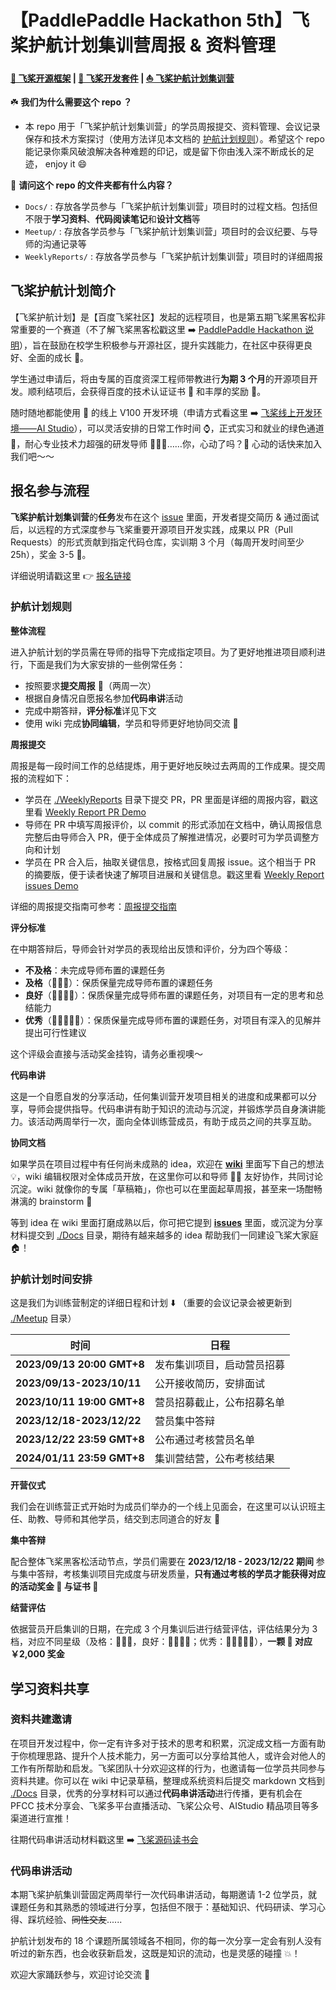 # 【PaddlePaddle Hackathon 5th】飞桨护航计划集训营周报 & 资料管理
**[🚀 飞桨开源框架](https://github.com/PaddlePaddle/Paddle) | [🧰 飞桨开发套件](https://github.com/PaddlePaddle/PaddleOCR) | [⛵ 飞桨护航计划集训营](https://github.com/PaddlePaddle/Paddle/issues/57264)**

☘️ **我们为什么需要这个 repo ？**
- 本 repo 用于「飞桨护航计划集训营」的学员周报提交、资料管理、会议记录保存和技术方案探讨（使用方法详见本文档的 [护航计划规则](https://github.com/PFCCLab/Camp/tree/main/README.md#%E6%8A%A4%E8%88%AA%E8%AE%A1%E5%88%92%E8%A7%84%E5%88%99)）。希望这个 repo 能记录你乘风破浪解决各种难题的印记，或是留下你由浅入深不断成长的足迹， enjoy it 😄

🏡 **请问这个 repo 的文件夹都有什么内容？**
- `Docs/` : 存放各学员参与「飞桨护航计划集训营」项目时的过程文档。包括但不限于**学习资料**、**代码阅读笔记**和**设计文档**等
- `Meetup/` : 存放各学员参与「飞桨护航计划集训营」项目时的会议纪要、与导师的沟通记录等
- `WeeklyReports/` :  存放各学员参与「飞桨护航计划集训营」项目时的详细周报

## 飞桨护航计划简介

【飞桨护航计划】是【百度飞桨社区】发起的远程项目，也是第五期飞桨黑客松非常重要的一个赛道（不了解飞桨黑客松戳这里 ➡️ [PaddlePaddle Hackathon 说明](https://github.com/PaddlePaddle/docs/blob/release/2.5/docs/guides/10_contribution/hackathon_cn.md)），旨在鼓励在校学生积极参与开源社区，提升实践能力，在社区中获得更良好、全面的成长 💪。

学生通过申请后，将由专属的百度资深工程师带教进行**为期 3 个月**的开源项目开发。顺利结项后，会获得百度的技术认证证书 📄 和丰厚的奖励 🎁。

随时随地都能使用 🔧 的线上 V100 开发环境（申请方式看这里 ➡️ [飞桨线上开发环境——AI Studio](https://github.com/PaddlePaddle/community/tree/master/pfcc/call-for-contributions#%E9%A3%9E%E6%A1%A8%E7%BA%BF%E4%B8%8A%E5%BC%80%E5%8F%91%E7%8E%AF%E5%A2%83ai-studio)），可以灵活安排的日常工作时间 ⌚️，正式实习和就业的绿色通道 🚥，耐心专业技术力超强的研发导师 🧑🏻‍💻……你，心动了吗？💓 心动的话快来加入我们吧～～

## 报名参与流程

**飞桨护航计划集训营**的**任务**发布在这个 [issue](https://github.com/PaddlePaddle/Paddle/issues/57264) 里面，开发者提交简历 & 通过面试后，以远程的方式深度参与飞桨重要开源项目开发实践，成果以 PR（Pull Requests）的形式贡献到指定代码仓库，实训期 3 个月（每周开发时间至少 25h），奖金 3-5 🌟。 

详细说明请戳这里 👉 [报名链接](https://aistudio.baidu.com/competition/detail/1073/0/introduction)

### 护航计划规则

**整体流程**

进入护航计划的学员需在导师的指导下完成指定项目。为了更好地推进项目顺利进行，下面是我们为大家安排的一些例常任务：

- 按照要求**提交周报** 📄（两周一次）
- 根据自身情况自愿报名参加**代码串讲**活动
- 完成中期答辩，**评分标准**详见下文
- 使用 wiki 完成**协同编辑**，学员和导师更好地协同交流 💬

**周报提交**

周报是每一段时间工作的总结提炼，用于更好地反映过去两周的工作成果。提交周报的流程如下：

- 学员在 [./WeeklyReports](https://github.com/PFCCLab/Camp/tree/main/WeeklyReports) 目录下提交 PR，PR 里面是详细的周报内容，戳这里看 [Weekly Report PR Demo](https://github.com/PFCCLab/Camp/pull/7)
- 导师在 PR 中填写周报评价，以 commit 的形式添加在文档中，确认周报信息完整后由导师合入 PR，便于全体成员了解推进情况，必要时可为学员调整方向和计划
- 学员在 PR 合入后，抽取关键信息，按格式回复周报 issue。这个相当于 PR 的摘要版，便于读者快速了解项目进展和关键信息。戳这里看 [Weekly Report issues Demo](https://github.com/PFCCLab/Camp/issues/3)

详细的周报提交指南可参考：[周报提交指南](https://github.com/PFCCLab/Camp/issues/2)

**评分标准**

在中期答辩后，导师会针对学员的表现给出反馈和评价，分为四个等级：

- **不及格**：未完成导师布置的课题任务
- **及格**（🌟🌟🌟）：保质保量完成导师布置的课题任务
- **良好**（🌟🌟🌟🌟）：保质保量完成导师布置的课题任务，对项目有一定的思考和总结能力
- **优秀**（🌟🌟🌟🌟🌟）：保质保量完成导师布置的课题任务，对项目有深入的见解并提出可行性建议

这个评级会直接与活动奖金挂钩，请务必重视噢～

**代码串讲**

这是一个自愿自发的分享活动，任何集训营开发项目相关的进度和成果都可以分享，导师会提供指导。代码串讲有助于知识的流动与沉淀，并锻炼学员自身演讲能力。该活动两周举行一次，面向全体训练营成员，有助于成员之间的共享互助。

**协同文档**

如果学员在项目过程中有任何尚未成熟的 idea，欢迎在 **[wiki](https://github.com/PFCCLab/Camp/wiki)** 里面写下自己的想法 💡，wiki 编辑权限对全体成员开放，在这里你可以和导师 🧑‍🏫 友好协作，共同讨论沉淀。wiki 就像你的专属「草稿箱」，你也可以在里面起草周报，甚至来一场酣畅淋漓的 brainstorm 🧠 

等到 idea 在 wiki 里面打磨成熟以后，你可把它提到 **[issues](https://github.com/PFCCLab/Camp/issues)** 里面，或沉淀为分享材料提交到 [./Docs](https://github.com/PFCCLab/Camp/tree/main/Docs) 目录，期待有越来越多的 idea 帮助我们一同建设飞桨大家庭 🏠！

### 护航计划时间安排

这是我们为训练营制定的详细日程和计划 ⬇️ （重要的会议记录会被更新到 [./Meetup](https://github.com/PFCCLab/Camp/tree/main/Meetup) 目录）

| **时间**                   | **日程**                   |
| -------------------------- | -------------------------- |
| **2023/09/13 20:00 GMT+8** | 发布集训项目，启动营员招募 |
| **2023/09/13-2023/10/11**  | 公开接收简历，安排面试     |
| **2023/10/11 19:00 GMT+8** | 营员招募截止，公布招募名单 |
| **2023/12/18-2023/12/22**  | 营员集中答辩               |
| **2023/12/22 23:59 GMT+8** | 公布通过考核营员名单       |
| **2024/01/11 23:59 GMT+8** | 集训营结营，公布考核结果   |

**开营仪式**

我们会在训练营正式开始时为成员们举办的一个线上见面会，在这里可以认识班主任、助教、导师和其他学员，结交到志同道合的好友 👯

**集中答辩**

配合整体飞桨黑客松活动节点，学员们需要在 **2023/12/18 - 2023/12/22 期间** 参与集中答辩，考核集训项目完成度与研发质量，**只有通过考核的学员才能获得对应的活动奖金
 🎁 与证书 🏅️**

**结营评估**

依据营员开启集训的日期，在完成 3 个月集训后进行结营评估，评估结果分为 3 档，对应不同星级（及格：🌟🌟🌟，良好：🌟🌟🌟🌟；优秀：🌟🌟🌟🌟🌟），**一颗 🌟 对应￥2,000 奖金**

## 学习资料共享

### 资料共建邀请

在项目开发过程中，你一定有许多对于技术的思考和积累，沉淀成文档一方面有助于你梳理思路、提升个人技术能力，另一方面可以分享给其他人，或许会对他人的工作有所帮助和启发。飞桨团队十分欢迎这样的行为，也邀请每一位学员共同参与资料共建。你可以在 wiki 中记录草稿，整理成系统资料后提交 markdown 文档到 [./Docs](https://github.com/PFCCLab/Camp/tree/main/Docs) 目录，优秀的分享材料可以通过**代码串讲活动**进行传播，更有机会在 PFCC 技术分享会、飞桨多平台直播活动、飞桨公众号、AIStudio 精品项目等多渠道进行宣推！

往期代码串讲活动材料戳这里 ➡️ [飞桨源码读书会](https://github.com/PaddlePaddle/community/tree/master/pfcc/paddle-code-reading)

### 代码串讲活动

本期飞桨护航集训营固定两周举行一次代码串讲活动，每期邀请 1-2 位学员，就课题任务和其熟悉的领域进行分享，包括但不限于：基础知识、代码研读、学习心得、踩坑经验、~~同性交友~~......

护航计划发布的 18 个课题所属领域各不相同，你的每一次分享一定会有别人没有听过的新东西，也会收获新启发，这既是知识的流动，也是灵感的碰撞 💥！

欢迎大家踊跃参与，欢迎讨论交流 👏
